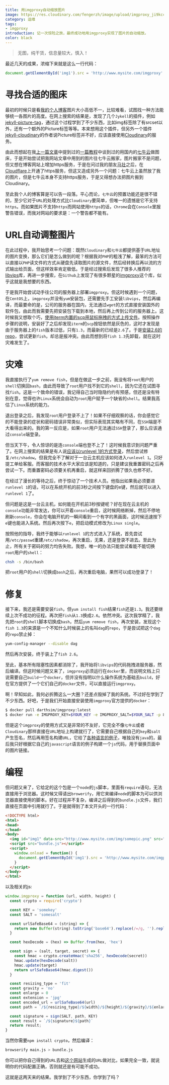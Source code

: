 ```yaml
---
title: 用imgproxy自动缩放图片
image: https://res.cloudinary.com/fengerzh/image/upload/imgproxy_ji9kcc.webp
category: 运维
tags:
- imgproxy
introduction: 记一次惊险之旅，最终成功地用imgproxy实现了图片的自动缩放。
color: black
---
```


> 无图，纯干货，信息量较大，慎入！

最近几天的成果，浓缩下来就是这么一行代码：

```js
document.getElementById('img1').src = 'http://www.mysite.com/imgproxy' + imgproxy(document.getElementById("img1").getAttribute('data-src'), 135, 85);
```

# 寻找合适的图床

最初的时候只是看[我的个人博客][1]图片大小高低不一，比较难看，试图找一种方法能够统一各图片的高度。在网上搜索的结果是，发现了几个`Jykell`的插件，例如[jekyll-picture-tag][2]，通过这个过程学到了不少东西，比如img标签除了有srcset以外，还有一个额外的Picture标签等等。本来想用这个插件，但另外一个插件[jekyll-cloudinary][3]的作者说Picture标签并不好，应该直接使用[Cloudinary][4]的服务。

由此而想起在我[上一篇文章][5]中提到过的[一篇教程][6]中谈到过的用国内的[七牛云][7]做图床，于是开始尝试把我网站文章中用到的图片往七牛云搬家，图片搬家不是问题，但又想在博客网站上增加https服务，于是在问过我的朋友[马壮][8]之后，在[Cloudflare][9]上开通了https服务，但这又造成另外一个问题：七牛云上虽然放了我的图片，但是七牛云本身不支持https服务，于是又得想办法把图片搬到Cloudinary。

至此我个人的博客算是可以告一段落。平心而论，`七牛云`的预置功能还是很不错的，至少它对于`URL`的处理方式比`Cloudinary`要简单，但唯一的遗憾是它不支持`https`。而如果图片不支持`https`而网站使用`https`的话，`Chrome`会在`Console`里报警告错误，而我对网站的要求是：一个警告都不能有。

# URL自动调整图片

在此过程中，我开始思考一个问题：既然`Cloudinary`和`七牛云`都提供基于`URL`地址的图片变换，那么它们是怎么做到的呢？根据我对`PHP`的粗浅了解，最笨的方法可以直接以`PHP`读文件的方式从硬盘先读取图片的源文件，然后经转换后再以流的方式输出给页面，但这样效率肯定极低。于是经过搜索后发现了很多人推荐的[libvips][10]库，再进一步搜索，在`Github`上发现了有很多颗星的[imgproxy][11]这个库，似乎这就是我想要的东西。

于是我开始尝试动手往公司的服务器上部署`imgproxy`。但这时候遇到一个问题，在`CentOS`上，`imgproxy`并没有`yum`安装包，还需要先手工安装`libvips`，然后再编译，而最要命的是，公司的服务器在国内，无法通过`wget`的方式直接安装国外的软件包，由此而我需要先把安装包下载到本地，然后再上传到公司的服务器上。这时候我又想取个巧，[使用iterm内置的scp用鼠标拖拽的方式上传文件][12]。按照操作步骤的说明，安装好了之后却发现`iterm`的`scp`按钮依然是灰色的，这时才发现是由于服务器上的`fish`版本过低，只有`1.3`，而最新的已经是`2.6`了。于是[安装2.6的repo][13]，尝试更新`fish`，却总是报冲突。由此而想到将`fish 1.3`先卸载，就在这时灾难发生了。

# 灾难

我直接执行了`yum remove fish`，但是在做这一步之前，我没有将`root`用户的`shell`切换回`bash`，由此而导致了`root`用户找不到它的`shell`，因为它还在试图寻找`fish`。这是一个致命的错误，我记得自己当时隐隐约约有预感，但还是没有特别在意，觉得也许`Linux`系统会自动为`root`用户赋予一个缺省的`shell`。结果我高估了`Linux`系统的能力。

退出登录之后，我发现`root`用户登录不上了！如果不仔细观察的话，你会感觉它的不能登录的症状和密码错误非常类似，但实际表现其实略有不同，在`SSH`端是不大看得出来的。我的第一反应是，如果`root`用户无法通过`SSH`登录了，那么应该通过`console`端登录。

但当天下午，令人惊讶的是连`console`端也登不上了！这时候我意识到问题严重了。在网上搜索的结果是有人说[应该以runlevel 1的方式登录][14]，然后尝试修复`/etc/shadow`。但我完全不了解对于一台云主机应该如何进入`runlevel 1`。只好提工单给客服。而客服的技术水平大家应该是知道的，只是建议我重置密码之后再尝试一下。而重置密码必须要关机再重启，就这样来回折腾了很久也修不好。

在经过了漫长的等待之后，终于惊动了一个技术人员。他指出如果我必须要进`runlevel 1`的话，可以在系统开机的前3秒之间按下键盘的e键，然后就可以进入`runlevel 1`了。

但问题是这是一台云主机，如何能在开机前3秒按键呢？好在现在云主机的`console`功能非常发达，你可以开着`console`重启，这时候网络断掉，然后不停地刷新`console`，你会在电脑开机的一瞬间看到一个有字的黑画面，这时候迅速按下`e`键也能进入系统。然后再次按下`e`，把启动模式修改为`Linux single`。

按照他的指导，我终于能够以`runlevel 1`的方式进入了系统，首先尝试用`/etc/passwd`重建`/etc/shadow`，再次重启，无果，还是登录不进去。至此为止，所有关于密码的努力均告失败。我想，唯一的办法只能尝试看能不能切换`root`用户的`shell`：

```sh
chsh -s /bin/bash
```
把`root`用户的`shell`切换成`bash`之后，再次重启电脑，果然可以成功登录了！

# 修复

接下来，我还是需要安装`fish`，但`yum install fish`结果`fish`还是`1.3`。我还要继续上次不成功的征程。再次把`fish`从`1.3`换成`2.6`。依然冲突。这次我学精了，我先把`root`的`shell`脚本切换成`bash`，然后`yum remove fish`，再次安装，发现这个`fish 1.3`的来源是一个不知什么时候装上的名叫`dag`的`repo`，于是尝试把这个`dag`的`repo`禁止掉：

```sh
yum-config-manager --disable dag
```

然后再次安装，终于装上了`fish 2.6`。

至此，基本所有阻塞性因素都消除了，我开始将`libvips`的代码拖拽进服务器，然后编译。但这时候问题又来了，`imgproxy`必须运行在`docker`里，而说明文档上只说需要自己`build`一个`docker`，但并没有指明以什么操作系统为基础去`build`，好在官方提供了一个它们自己的`docker`文件，可以直接运行`imgproxy`。

啊！早知如此，我何必折腾这么一大圈？还差点毁掉了我的系统。不过好在学到了不少东西。好吧，于是我们开始直接安装使用`imgproxy`官方提供的`docker`：

```sh
$ docker pull darthsim/imgproxy:latest
$ docker run -e IMGPROXY_KEY=$YOUR_KEY -e IMGPROXY_SALT=$YOUR_SALT -p 8080:8080 -t darthsim/imgproxy
```

但是这个`imgproxy`的使用方式又是非常的不友好，它完全不像`七牛云`或者`Cloudinary`那样直接在`URL`地址上构建就行了，它需要自己根据自己的`key`和`salt`产生签名，然后再用签名构建`URL`，它给了[各种语言的例子][15]，唯独没有`java`的，最后我只好根据它自己的`javascript`语言的例子构建一个`js`代码，用于替换页面中的图片链接。

# 编程

但问题又来了，它给定的这个包是一个`node`的`js`脚本，里面有`require`语句，无法直接用于浏览器。这时候又得请出`browerify`，用它来编译`node`的脚本为可以供浏览器直接使用的脚本。好在过程并不复杂，编译之后得到的`bundle.js`文件，我们直接在页面中引用就行了。于是就得到了本文开头的一行代码：

```html
<!DOCTYPE html>
<html>
<head>
</head>
<body>
  <img id="img1" data-src="http://www.mysite.com/img/somepic.png" src="" />
  <script src="bundle.js"></script>
  <script>
    window.onload = function() {
      document.getElementById('img1').src = 'http://www.mysite.com/imgproxy' + imgproxy(document.getElementById("img1").getAttribute('data-src'), 135, 85);
    }
  </script>
</body>
</html>
```

以及相关的js:

```js
window.imgproxy = function (url, width, height) {
  const crypto = require('crypto')

  const KEY = 'somekey'
  const SALT = 'somesalt'

  const urlSafeBase64 = (string) => {
    return new Buffer(string).toString('base64').replace(/=/g, '').replace(/\+/g, '-').replace(/\//g, '_')
  }

  const hexDecode = (hex) => Buffer.from(hex, 'hex')

  const sign = (salt, target, secret) => {
    const hmac = crypto.createHmac('sha256', hexDecode(secret))
    hmac.update(hexDecode(salt))
    hmac.update(target)
    return urlSafeBase64(hmac.digest())
  }

  const resizing_type = 'fit'
  const gravity = 'no'
  const enlarge = 0
  const extension = 'jpg'
  const encoded_url = urlSafeBase64(url)
  const path = `/${resizing_type}/${width}/${height}/${gravity}/${enlarge}/${encoded_url}.${extension}`

  const signature = sign(SALT, path, KEY)
  const result = `/${signature}${path}`
  return result;
}
```

当然你需要`npm install crypto`，然后编译：

```sh
browserify main.js > bundle.js
```

你可以把你自己得到的`URL`去和[这个网站][16]生成的`URL`做对比，如果完全一致，就说明你的代码配置正确，否则就还是有可能不成功。

这就是这两天来的结果。我学到了不少东西，你学到了吗？


  [1]: https://www.fengerzh.com/
  [2]: https://github.com/robwierzbowski/jekyll-picture-tag
  [3]: https://github.com/nhoizey/jekyll-cloudinary
  [4]: https://cloudinary.com/
  [5]: https://segmentfault.com/a/1190000011661518
  [6]: http://www.jianshu.com/p/05289a4bc8b2
  [7]: https://www.qiniu.com/
  [8]: http://mazhuang.org/
  [9]: https://www.cloudflare.com/
  [10]: https://github.com/jcupitt/libvips
  [11]: https://github.com/DarthSim/imgproxy
  [12]: http://jk2k.com/2016/03/iTerm2-enable-shell-integration-to-support-file-uploads-and-downloads/
  [13]: http://fishshell.com/files/2.1.0/linux/index.html
  [14]: https://www.linuxquestions.org/questions/linux-virtualization-and-cloud-90/not-able-to-login-centos-6-5-because-of-login-in-loop-problem-4175520133/
  [15]: https://github.com/DarthSim/imgproxy/tree/master/examples
  [16]: https://progapandist.github.io/imgproxy-form/
